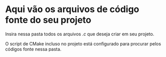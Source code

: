 # Aqui vão os arquivos de código fonte do seu projeto

Insira nessa pasta todos os arquivos _.c_ que deseja criar em seu projeto.

O script de CMake incluso no projeto está configurado para procurar pelos códigos fonte nessa pasta.